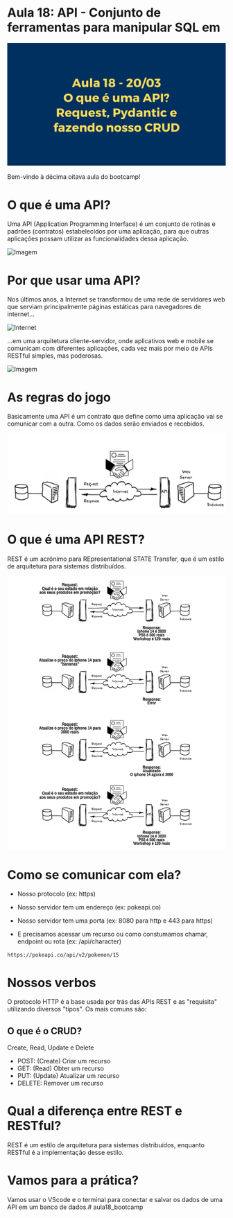 # Aula 18: API - Conjunto de ferramentas para manipular SQL em 

![imagem_01](./pics/1.jpg)

Bem-vindo à décima oitava aula do bootcamp!

# O que é uma API?

Uma API (Application Programming  Interface) é um conjunto de rotinas e padrões (contratos) estabelecidos por uma aplicação, para que outras aplicações possam utilizar as funcionalidades dessa aplicação.

![Imagem](assets/server-server.png)

# Por que usar uma API?

Nos últimos anos, a Internet se transformou de uma rede de servidores web que serviam principalmente páginas estáticas para navegadores de internet...

![Internet](https://thefloppydisk.files.wordpress.com/2013/05/web10.png?w=1248)

...em uma arquitetura cliente-servidor, onde aplicativos web e mobile se comunicam com diferentes aplicações, cada vez mais por meio de APIs RESTful simples, mas poderosas.

![Imagem](https://thefloppydisk.files.wordpress.com/2013/05/web20.png?w=1245)

# As regras do jogo

Basicamente uma API é um contrato que define como uma aplicação vai se comunicar com a outra. Como os dados serão enviados e recebidos.

![Contrato](pics/contract.png)

# O que é uma API REST?

REST é um acrônimo para REpresentational STATE Transfer, que é um estilo de arquitetura para sistemas distribuídos.

![Rest](pics/apirest.png)

# Como se comunicar com ela?

- Nosso protocolo (ex: https)

- Nosso servidor tem um endereço (ex: pokeapi.co)

- Nosso servidor tem uma porta (ex: 8080 para http e 443 para https)

- E precisamos acessar um recurso ou como constumamos chamar, endpoint ou rota (ex: /api/character)

``` 
https://pokeapi.co/api/v2/pokemon/15
```

# Nossos verbos

O protocolo HTTP é a base usada por trás das APIs REST e as "requisita" utilizando diversos "tipos". Os mais comuns são:

## O que é o CRUD? 

Create, Read, Update e Delete

- POST: (Create) Criar um recurso
- GET: (Read) Obter um recurso
- PUT: (Update) Atualizar um recurso
- DELETE: Remover um recurso

# Qual a diferença entre REST e RESTful?

REST é um estilo de arquitetura para sistemas distribuídos, enquanto RESTful é a implementação desse estilo.

# Vamos para a prática?

Vamos usar o VScode e o terminal para conectar e salvar os dados de uma API em um banco de dados.# aula18_bootcamp
